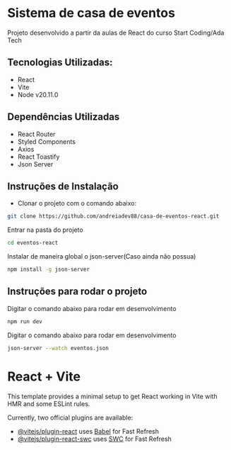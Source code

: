 # Sistema de casa de eventos 

Projeto desenvolvido a partir da aulas de React do curso Start Coding/Ada Tech

##  Tecnologias Utilizadas:
- React
- Vite
- Node v20.11.0

##  Dependências Utilizadas
- React Router
- Styled Components
- Axios
- React Toastify
- Json Server


## Instruções de Instalação
- Clonar o projeto com o comando abaixo:
```sh
git clone https://github.com/andreiadev88/casa-de-eventos-react.git
```
Entrar na pasta do projeto
``` sh
cd eventos-react
```
Instalar de maneira global o json-server(Caso ainda não possua)
```sh
npm install -g json-server
```

## Instruções para rodar o projeto
Digitar o comando abaixo para rodar em desenvolvimento
```sh
npm run dev
```
Digitar o comando abaixo para rodar em desenvolvimento
```sh
json-server --watch eventos.json
```





























# React + Vite

This template provides a minimal setup to get React working in Vite with HMR and some ESLint rules.

Currently, two official plugins are available:

- [@vitejs/plugin-react](https://github.com/vitejs/vite-plugin-react/blob/main/packages/plugin-react/README.md) uses [Babel](https://babeljs.io/) for Fast Refresh
- [@vitejs/plugin-react-swc](https://github.com/vitejs/vite-plugin-react-swc) uses [SWC](https://swc.rs/) for Fast Refresh
